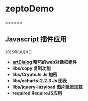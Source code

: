 # zeptoDemo  


======

## Javascript 插件应用  
	2015年10月9日
>
- **[artDialog](https://github.com/aui/artDialog)  精巧的web对话框组件**
- **libs/copy  复制功能**
- **libs/CryptoJs   Js 加密**
- **libs/echarts-2.2.3   Js 图表**
- **libs/jquery-lazyload 图片延迟加载**
- **required   RequireJS应用**

